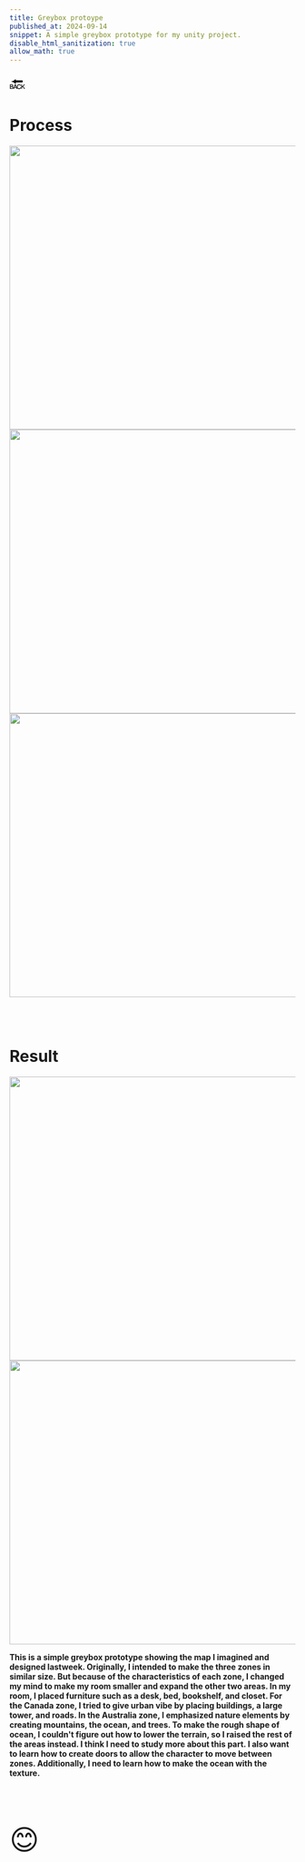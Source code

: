 ```yaml
---
title: Greybox protoype
published_at: 2024-09-14
snippet: A simple greybox prototype for my unity project.
disable_html_sanitization: true
allow_math: true
---
```



<a href="https://julienoh000-dms1-blog-83.deno.dev/" style="text-decoration: none; color: black;"><span style="font-size: 30px;">🔙</span></a>


# Process

<img src="pro1.png" width="800" height="500">
<img src="pro2.png" width="800" height="500">
<img src="pro3.png" width="800" height="500">


<br><br>

# Result

<img src="res1.png" width="800" height="500">
<img src="res2.png" width="800" height="500">
<br>

**This is a simple greybox prototype showing the map I imagined and designed lastweek. Originally, I intended to make the three zones in similar size. But because of the characteristics of each zone, I changed my mind to make my room smaller and expand the other two areas. In my room, I placed furniture such as a desk, bed, bookshelf, and closet. For the Canada zone, I tried to give urban vibe by placing buildings, a large tower, and roads. In the Australia zone, I emphasized nature elements by creating mountains, the ocean, and trees. To make the rough shape of ocean, I couldn't figure out how to lower the terrain, so I raised the rest of the areas instead. I think I need to study more about this part. I also want to learn how to create doors to allow the character to move between zones. Additionally, I need to learn how to make the ocean with the texture.**

<br>
<br>
<br>


<span style="font-size: 50px;">😊</span>